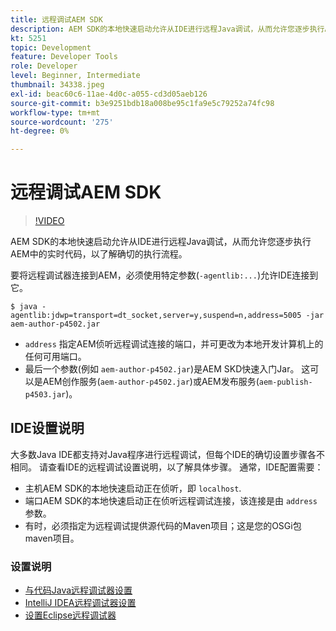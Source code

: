 ```yaml
---
title: 远程调试AEM SDK
description: AEM SDK的本地快速启动允许从IDE进行远程Java调试，从而允许您逐步执行AEM中的实时代码，以了解确切的执行流程。
kt: 5251
topic: Development
feature: Developer Tools
role: Developer
level: Beginner, Intermediate
thumbnail: 34338.jpeg
exl-id: beac60c6-11ae-4d0c-a055-cd3d05aeb126
source-git-commit: b3e9251bdb18a008be95c1fa9e5c79252a74fc98
workflow-type: tm+mt
source-wordcount: '275'
ht-degree: 0%

---
```


# 远程调试AEM SDK

>[!VIDEO](https://video.tv.adobe.com/v/34338?quality=12&learn=on)

AEM SDK的本地快速启动允许从IDE进行远程Java调试，从而允许您逐步执行AEM中的实时代码，以了解确切的执行流程。

要将远程调试器连接到AEM，必须使用特定参数(`-agentlib:...`)允许IDE连接到它。

```
$ java -agentlib:jdwp=transport=dt_socket,server=y,suspend=n,address=5005 -jar aem-author-p4502.jar   
```

+ `address` 指定AEM侦听远程调试连接的端口，并可更改为本地开发计算机上的任何可用端口。
+ 最后一个参数(例如 `aem-author-p4502.jar`)是AEM SKD快速入门Jar。 这可以是AEM创作服务(`aem-author-p4502.jar`)或AEM发布服务(`aem-publish-p4503.jar`)。

## IDE设置说明

大多数Java IDE都支持对Java程序进行远程调试，但每个IDE的确切设置步骤各不相同。 请查看IDE的远程调试设置说明，以了解具体步骤。 通常，IDE配置需要：

+ 主机AEM SDK的本地快速启动正在侦听，即 `localhost`.
+ 端口AEM SDK的本地快速启动正在侦听远程调试连接，该连接是由 `address` 参数。
+ 有时，必须指定为远程调试提供源代码的Maven项目；这是您的OSGi包maven项目。

### 设置说明

+ [与代码Java远程调试器设置](https://code.visualstudio.com/docs/java/java-debugging)
+ [IntelliJ IDEA远程调试器设置](https://www.jetbrains.com/help/idea/tutorial-remote-debug.html)
+ [设置Eclipse远程调试器](https://javapapers.com/core-java/java-remote-debug-with-eclipse/)
